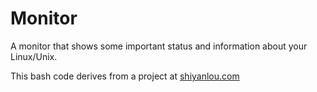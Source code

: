 # Monitor
A monitor that shows some important status and information about your Linux/Unix.

This bash code derives from a project at [shiyanlou.com](https://www.shiyanlou.com/courses/597)
